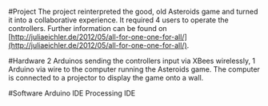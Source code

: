 #Project
The project reinterpreted the good, old Asteroids game and turned it into a collaborative experience. It required 4 users to operate the controllers. Further information can be found on [http://juliaeichler.de/2012/05/all-for-one-one-for-all/](http://juliaeichler.de/2012/05/all-for-one-one-for-all/).

#Hardware
2 Arduinos sending the controllers input via XBees wirelessly,
1 Arduino via wire to the computer running the Asteroids game.
The computer is connected to a projector to display the game onto a wall.

#Software
Arduino IDE
Processing IDE